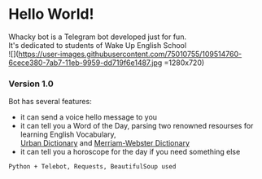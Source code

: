 # Hello World!

Whacky bot is a Telegram bot developed just for fun.  
It's dedicated to students of Wake Up English School  
![](https://user-images.githubusercontent.com/75010755/109514760-6cece380-7ab7-11eb-9959-dd719f6e1487.jpg =1280x720)
  
  
### Version 1.0  
Bot has several features:  

- it can send a voice hello message  to you  
- it can tell you a Word of the Day, parsing two renowned resourses for learning English Vocabulary,  
[Urban Dictionary](https://www.urbandictionary.com/) and [Merriam-Webster Dictionary](https://www.merriam-webster.com/word-of-the-day)
- it can tell you a horoscope for the day if you need something else
  
  
```Python + Telebot, Requests, BeautifulSoup used```
